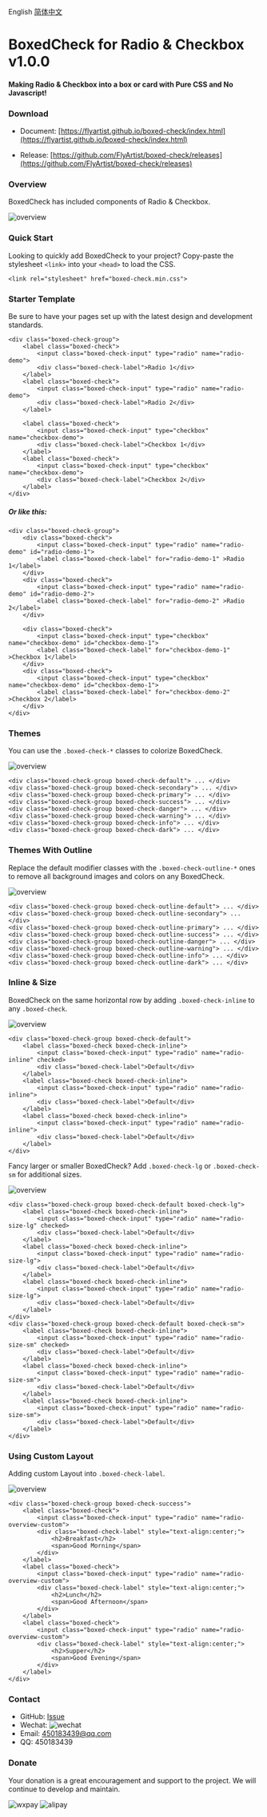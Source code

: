 English [简体中文](README.CN.md)

# BoxedCheck for Radio & Checkbox v1.0.0
#### Making Radio & Checkbox into a box or card with Pure CSS and No Javascript!

### Download

* Document: [https://flyartist.github.io/boxed-check/index.html](https://flyartist.github.io/boxed-check/index.html)

* Release: [https://github.com/FlyArtist/boxed-check/releases](https://github.com/FlyArtist/boxed-check/releases)

### Overview
BoxedCheck has included components of Radio & Checkbox.

![overview](http://res.beanie.top/BoxedCheck/demo1.png)


### Quick Start

Looking to quickly add BoxedCheck to your project? Copy-paste the stylesheet ```<link>``` into your ```<head>``` to load the CSS.

```
<link rel="stylesheet" href="boxed-check.min.css">
```
### Starter Template
Be sure to have your pages set up with the latest design and development standards.


	<div class="boxed-check-group">
	    <label class="boxed-check">
	        <input class="boxed-check-input" type="radio" name="radio-demo">
	        <div class="boxed-check-label">Radio 1</div>
	    </label>
	    <label class="boxed-check">
	        <input class="boxed-check-input" type="radio" name="radio-demo">
	        <div class="boxed-check-label">Radio 2</div>
	    </label>
	
	    <label class="boxed-check">
	        <input class="boxed-check-input" type="checkbox" name="checkbox-demo">
	        <div class="boxed-check-label">Checkbox 1</div>
	    </label>
	    <label class="boxed-check">
	        <input class="boxed-check-input" type="checkbox" name="checkbox-demo">
	        <div class="boxed-check-label">Checkbox 2</div>
	    </label>
	</div>

##### Or like this:

	<div class="boxed-check-group">
	    <div class="boxed-check">
	        <input class="boxed-check-input" type="radio" name="radio-demo" id="radio-demo-1">
	        <label class="boxed-check-label" for="radio-demo-1" >Radio 1</label>
	    </div>
	    <div class="boxed-check">
	        <input class="boxed-check-input" type="radio" name="radio-demo" id="radio-demo-2">
	        <label class="boxed-check-label" for="radio-demo-2" >Radio 2</label>
	    </div>
	
	    <div class="boxed-check">
	        <input class="boxed-check-input" type="checkbox" name="checkbox-demo" id="checkbox-demo-1">
	        <label class="boxed-check-label" for="checkbox-demo-1" >Checkbox 1</label>
	    </div>
	    <div class="boxed-check">
	        <input class="boxed-check-input" type="checkbox" name="checkbox-demo" id="checkbox-demo-1">
	        <label class="boxed-check-label" for="checkbox-demo-2" >Checkbox 2</label>
	    </div>
	</div>

### Themes
You can use the ```.boxed-check-*``` classes to colorize BoxedCheck.

![overview](http://res.beanie.top/BoxedCheck/demo2.png)

	<div class="boxed-check-group boxed-check-default"> ... </div>
	<div class="boxed-check-group boxed-check-secondary"> ... </div>
	<div class="boxed-check-group boxed-check-primary"> ... </div>
	<div class="boxed-check-group boxed-check-success"> ... </div>
	<div class="boxed-check-group boxed-check-danger"> ... </div>
	<div class="boxed-check-group boxed-check-warning"> ... </div>
	<div class="boxed-check-group boxed-check-info"> ... </div>
	<div class="boxed-check-group boxed-check-dark"> ... </div>

### Themes With Outline
Replace the default modifier classes with the ```.boxed-check-outline-*``` ones to remove all background images and colors on any BoxedCheck.

![overview](http://res.beanie.top/BoxedCheck/demo3.png)

	<div class="boxed-check-group boxed-check-outline-default"> ... </div>
	<div class="boxed-check-group boxed-check-outline-secondary"> ... </div>
	<div class="boxed-check-group boxed-check-outline-primary"> ... </div>
	<div class="boxed-check-group boxed-check-outline-success"> ... </div>
	<div class="boxed-check-group boxed-check-outline-danger"> ... </div>
	<div class="boxed-check-group boxed-check-outline-warning"> ... </div>
	<div class="boxed-check-group boxed-check-outline-info"> ... </div>
	<div class="boxed-check-group boxed-check-outline-dark"> ... </div>

### Inline & Size
BoxedCheck on the same horizontal row by adding ```.boxed-check-inline``` to any ```.boxed-check```.

![overview](http://res.beanie.top/BoxedCheck/demo5.png)

	<div class="boxed-check-group boxed-check-default">
	    <label class="boxed-check boxed-check-inline">
	        <input class="boxed-check-input" type="radio" name="radio-inline" checked>
	        <div class="boxed-check-label">Default</div>
	    </label>
	    <label class="boxed-check boxed-check-inline">
	        <input class="boxed-check-input" type="radio" name="radio-inline">
	        <div class="boxed-check-label">Default</div>
	    </label>
	    <label class="boxed-check boxed-check-inline">
	        <input class="boxed-check-input" type="radio" name="radio-inline">
	        <div class="boxed-check-label">Default</div>
	    </label>
	</div>

Fancy larger or smaller BoxedCheck? Add ```.boxed-check-lg``` or ```.boxed-check-sm``` for additional sizes.

![overview](http://res.beanie.top/BoxedCheck/demo6.png)
 
	<div class="boxed-check-group boxed-check-default boxed-check-lg">
	    <label class="boxed-check boxed-check-inline">
	        <input class="boxed-check-input" type="radio" name="radio-size-lg" checked>
	        <div class="boxed-check-label">Default</div>
	    </label>
	    <label class="boxed-check boxed-check-inline">
	        <input class="boxed-check-input" type="radio" name="radio-size-lg">
	        <div class="boxed-check-label">Default</div>
	    </label>
	    <label class="boxed-check boxed-check-inline">
	        <input class="boxed-check-input" type="radio" name="radio-size-lg">
	        <div class="boxed-check-label">Default</div>
	    </label>
	</div>
	<div class="boxed-check-group boxed-check-default boxed-check-sm">
	    <label class="boxed-check boxed-check-inline">
	        <input class="boxed-check-input" type="radio" name="radio-size-sm" checked>
	        <div class="boxed-check-label">Default</div>
	    </label>
	    <label class="boxed-check boxed-check-inline">
	        <input class="boxed-check-input" type="radio" name="radio-size-sm">
	        <div class="boxed-check-label">Default</div>
	    </label>
	    <label class="boxed-check boxed-check-inline">
	        <input class="boxed-check-input" type="radio" name="radio-size-sm">
	        <div class="boxed-check-label">Default</div>
	    </label>
	</div>

### Using Custom Layout
Adding custom Layout into ```.boxed-check-label```.

![overview](http://res.beanie.top/BoxedCheck/demo4.png)

	<div class="boxed-check-group boxed-check-success">
	    <label class="boxed-check">
	        <input class="boxed-check-input" type="radio" name="radio-overview-custom">
	        <div class="boxed-check-label" style="text-align:center;">
	            <h2>Breakfast</h2>
	            <span>Good Morning</span>
	        </div>
	    </label>
	    <label class="boxed-check">
	        <input class="boxed-check-input" type="radio" name="radio-overview-custom">
	        <div class="boxed-check-label" style="text-align:center;">
	            <h2>Lunch</h2>
	            <span>Good Afternoon</span>
	        </div>
	    </label>
	    <label class="boxed-check">
	        <input class="boxed-check-input" type="radio" name="radio-overview-custom">
	        <div class="boxed-check-label" style="text-align:center;">
	            <h2>Supper</h2>
	            <span>Good Evening</span>
	        </div>
	    </label>
	</div>

### Contact
* GitHub: [Issue](https://github.com/FlyArtist/boxed-check/issues)
* Wechat: ![wechat](http://res.beanie.top/x/personal_wechat.jpg)
* Email: [450183439@qq.com](mailto:450183439@qq.com)
* QQ: 450183439

### Donate

Your donation is a great encouragement and support to the project. We will continue to develop and maintain.

![wxpay](http://res.beanie.top/x/personal_wxpay.png)
![alipay](http://res.beanie.top/x/personal_alipay.png)